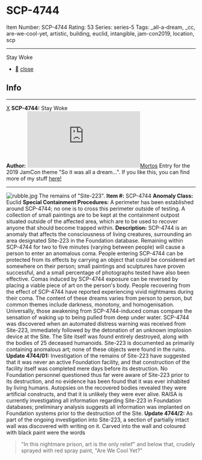# SCP-4744
Item Number: SCP-4744
Rating: 53
Series: series-5
Tags: _all-a-dream, _cc, are-we-cool-yet, artistic, building, euclid, intangible, jam-con2019, location, scp

---

Stay Woke
  * [](javascript:;)
[close](javascript:;)
## Info
* * *
[X](javascript:;)
**SCP-4744:** Stay Woke  
**Author:** [![Mortos](https://www.wikidot.com/avatar.php?userid=1705184&amp;size=small&amp;timestamp=1698840192)](http://www.wikidot.com/user:info/mortos)[Mortos](http://www.wikidot.com/user:info/mortos)
Entry for the 2019 JamCon theme "So it was all a dream…".
If you like this, you can find more of my stuff [here!](http://www.scp-wiki.net/mortos-author-page)
* * *

![rubble.jpg](https://scp-wiki.wdfiles.com/local--files/scp-4744/rubble.jpg)
The remains of "Site-223".
**Item #:** SCP-4744
**Anomaly Class:** Euclid
**Special Containment Procedures:** A perimeter has been established around SCP-4744; no one is to cross this perimeter outside of testing. A collection of small paintings are to be kept at the containment outpost situated outside of the affected area, which are to be used to recover anyone that should become trapped within.
**Description:** SCP-4744 is an anomaly that affects the consciousness of living creatures, surrounding an area designated Site-223 in the Foundation database. Remaining within SCP-4744 for two to five minutes (varying between people) will cause a person to enter an anomalous coma.
People entering SCP-4744 can be protected from its effects by carrying an object that could be considered art somewhere on their person; small paintings and sculptures have proven successful, and a small percentage of photographs tested have also been effective. Comas induced by SCP-4744 exposure can be reversed by placing a viable piece of art on the person's body.
People recovering from the effect of SCP-4744 have reported experiencing vivid nightmares during their coma. The content of these dreams varies from person to person, but common themes include darkness, monotony, and homogenisation. Universally, those awakening from SCP-4744-induced comas compare the sensation of waking up to being pulled from deep under water.
SCP-4744 was discovered when an automated distress warning was received from Site-223, immediately followed by the detonation of an unknown implosion device at the Site. The Site itself was found entirely destroyed, along with the bodies of 25 deceased humanoids. Site-223 is documented as primarily containing anomalous art; none of these objects were found in the ruins.
**Update 4744/01:** Investigation of the remains of Site-223 have suggested that it was never an active Foundation facility, and that construction of the facility itself was completed mere days before its destruction. No Foundation personnel questioned thus far were aware of Site-223 prior to its destruction, and no evidence has been found that it was ever inhabited by living humans. Autopsies on the recovered bodies revealed they were artificial constructs, and that it is unlikely they were ever alive.
RAISA is currently investigating all information regarding Site-223 in Foundation databases; preliminary analysis suggests all information was implanted on Foundation systems prior to the destruction of the Site.
**Update 4744/2:** As part of the ongoing investigation into Site-223, a section of partially intact wall was discovered with writing on it. Carved into the wall and coloured with black paint were the words
> "In this nightmare prison, art is the only relief"
and below that, crudely sprayed with red spray paint,
> "Are We Cool Yet?"